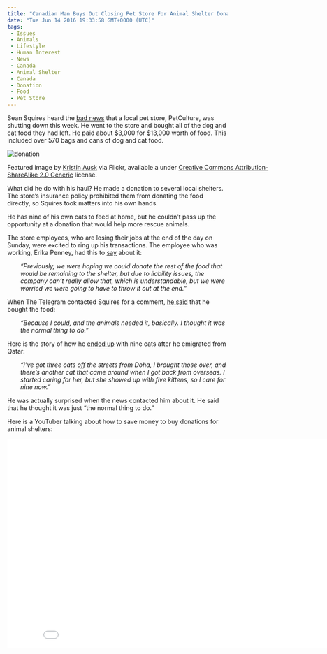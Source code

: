 ```yaml
---
title: "Canadian Man Buys Out Closing Pet Store For Animal Shelter Donation"
date: "Tue Jun 14 2016 19:33:58 GMT+0000 (UTC)"
tags: 
 - Issues
 - Animals
 - Lifestyle
 - Human Interest
 - News
 - Canada
 - Animal Shelter
 - Canada
 - Donation
 - Food
 - Pet Store
---
```

<p><!-- Quick Adsense WordPress Plugin: http://quicksense.net/ --></p><p>Sean Squires&#xA0;heard the <a href="http://www.goodnewsnetwork.org/man-buys-out-pet-food-store-inventory-animal-shelters/" onclick="__gaTracker(&apos;send&apos;, &apos;event&apos;, &apos;outbound-article&apos;, &apos;http://www.goodnewsnetwork.org/man-buys-out-pet-food-store-inventory-animal-shelters/&apos;, &apos;bad news&apos;);" target="_blank">bad news</a> that a local pet store, PetCulture, was shutting down this week. He went to the store and bought all of the dog and cat food they had left. He paid about $3,000 for $13,000 worth of food. This included over 570 bags and cans of dog and cat food.</p><div id="attachment_137137" style="width: 650px" class="wp-caption aligncenter"><img class="size-full wp-image-137137" src="//i0.wp.com/cdn.liberalamerica.org/wp-content/uploads/2016/06/2654190425_edf62c19eb_z.jpg?resize=640%2C480" alt="donation" srcset="//i0.wp.com/cdn.liberalamerica.org/wp-content/uploads/2016/06/2654190425_edf62c19eb_z.jpg?resize=640%2C480 640w, //i0.wp.com/cdn.liberalamerica.org/wp-content/uploads/2016/06/2654190425_edf62c19eb_z.jpg?resize=640%2C480 64w, //i0.wp.com/cdn.liberalamerica.org/wp-content/uploads/2016/06/2654190425_edf62c19eb_z.jpg?resize=640%2C480 350w, //i0.wp.com/cdn.liberalamerica.org/wp-content/uploads/2016/06/2654190425_edf62c19eb_z.jpg?resize=640%2C480 600w" sizes="(max-width: 640px) 100vw, 640px" data-recalc-dims="1">
<p class="wp-caption-text">Featured image by <a href="https://www.flickr.com/photos/kristinausk/2654190425/in/photolist-53xqkT-8vmUiL-EETWKm-7LcTLf-qGLj19-hs7jn1-7LcSP1-nGCMb-rvWERP-hgBd7-53xqun-8QozWt-FThY8X-7LcUXu-js9BGb-kyMu9q-aAujKA-53xqrB-7yKiEj-8Zsx8B-boWcAU-oX94Rr-EXRqbC-sDUdxh-8ZvC8f-e4DCkd-9SKp8J-FC3eup-8djLzQ-cykqVu-r3iWVH-ckp3iC-9SGYyg-qCBtNE-9SGJ7B-8djLEy-cykrhW-FtbrWf-8djLBW-EsuVmM-8djLDG-o2XCUe-efutue-9SGzvn-FtbseQ-9SGGzP-aAujzN-a1XsDK-jRaBWs-8djLAs" onclick="__gaTracker(&apos;send&apos;, &apos;event&apos;, &apos;outbound-article&apos;, &apos;https://www.flickr.com/photos/kristinausk/2654190425/in/photolist-53xqkT-8vmUiL-EETWKm-7LcTLf-qGLj19-hs7jn1-7LcSP1-nGCMb-rvWERP-hgBd7-53xqun-8QozWt-FThY8X-7LcUXu-js9BGb-kyMu9q-aAujKA-53xqrB-7yKiEj-8Zsx8B-boWcAU-oX94Rr-EXRqbC-sDUdxh-8ZvC8f-e4DCkd-9SKp8J-FC3eup-8djLzQ-cykqVu-r3iWVH-ckp3iC-9SGYyg-qCBtNE-9SGJ7B-8djLEy-cykrhW-FtbrWf-8djLBW-EsuVmM-8djLDG-o2XCUe-efutue-9SGzvn-FtbseQ-9SGGzP-aAujzN-a1XsDK-jRaBWs-8djLAs&apos;, &apos;Kristin Ausk&apos;);">Kristin Ausk</a> via Flickr, available a under <a href="https://creativecommons.org/licenses/by-sa/2.0/" onclick="__gaTracker(&apos;send&apos;, &apos;event&apos;, &apos;outbound-article&apos;, &apos;https://creativecommons.org/licenses/by-sa/2.0/&apos;, &apos;Creative Commons Attribution-ShareAlike 2.0 Generic&apos;);">Creative Commons Attribution-ShareAlike 2.0 Generic</a> license.</p>
</div><p>What did he do with his haul? He made a donation to several local shelters. The store&#x2019;s insurance policy prohibited them from donating the food directly, so Squires took matters into his own hands.</p><p>He has nine of his own cats to feed at home, but he couldn&#x2019;t pass up the opportunity at a donation that would help more rescue animals.</p><p>The store employees, who are losing their jobs at the end of the day on Sunday, were excited to ring up his transactions. The employee who was working, Erika Penney, had this to <a href="http://www.thetelegram.com/News/Local/2016-06-12/article-4557305/Man-buys-all-the-food-in-closing-pet-store-to-donate-to-shelters/1" onclick="__gaTracker(&apos;send&apos;, &apos;event&apos;, &apos;outbound-article&apos;, &apos;http://www.thetelegram.com/News/Local/2016-06-12/article-4557305/Man-buys-all-the-food-in-closing-pet-store-to-donate-to-shelters/1&apos;, &apos;say&apos;);" target="_blank">say</a> about it:</p><p style="padding-left: 30px;"><em>&#x201C;Previously, we were hoping we could donate the rest of the food that would be remaining to the shelter, but due to liability issues, the company can&#x2019;t really allow that, which is understandable, but we were worried we were going to have to throw it out at the end.&#x201D;</em></p><p>When The Telegram contacted Squires for a comment, <a href="http://www.thetelegram.com/News/Local/2016-06-12/article-4557305/Man-buys-all-the-food-in-closing-pet-store-to-donate-to-shelters/1" onclick="__gaTracker(&apos;send&apos;, &apos;event&apos;, &apos;outbound-article&apos;, &apos;http://www.thetelegram.com/News/Local/2016-06-12/article-4557305/Man-buys-all-the-food-in-closing-pet-store-to-donate-to-shelters/1&apos;, &apos;he said&apos;);">he said</a> that he bought the food:
</p><p style="padding-left: 30px;"><em>&#x201C;Because I could, and the animals needed it, basically. I thought it was the normal thing to do.&#x201D;</em></p><p><!-- Quick Adsense WordPress Plugin: http://quicksense.net/ --></p><p>Here is the story of how he <a href="http://www.thetelegram.com/News/Local/2016-06-12/article-4557305/Man-buys-all-the-food-in-closing-pet-store-to-donate-to-shelters/1" onclick="__gaTracker(&apos;send&apos;, &apos;event&apos;, &apos;outbound-article&apos;, &apos;http://www.thetelegram.com/News/Local/2016-06-12/article-4557305/Man-buys-all-the-food-in-closing-pet-store-to-donate-to-shelters/1&apos;, &apos;ended up&apos;);">ended up</a> with nine cats after he emigrated from Qatar:</p><p style="padding-left: 30px;"><em>&#x201C;I&#x2019;ve got three cats off the streets from Doha, I brought those over, and there&#x2019;s another cat that came around when I got back from overseas. I started caring for her, but she showed up with five kittens, so I care for nine now.&#x201D;</em></p><p>He was actually surprised when the news contacted him about it. He said that he thought it was just &#x201C;the normal thing to do.&#x201D;</p><p>Here is a YouTuber talking about how to save money to buy donations for animal shelters:</p><p><iframe width="853" height="480" src="//www.youtube.com/embed/goe-MWePq2o" frameborder="0" allowfullscreen></iframe></p><div style="font-size:0px;height:0px;line-height:0px;margin:0;padding:0;clear:both"></div>